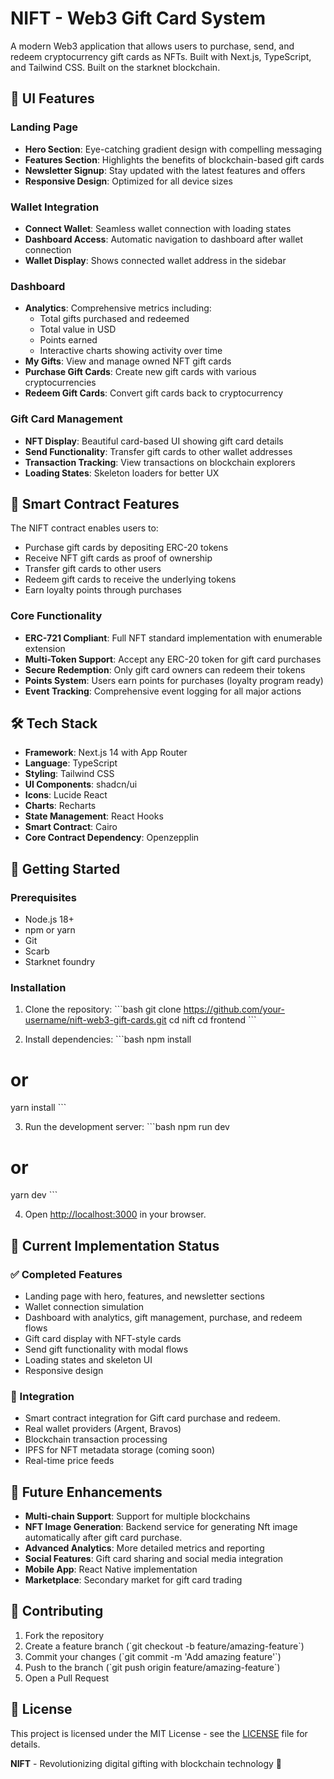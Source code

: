 # NIFT - Web3 Gift Card System

A modern Web3 application that allows users to purchase, send, and redeem cryptocurrency gift cards as NFTs. 
Built with Next.js, TypeScript, and Tailwind CSS.
Built on the starknet blockchain.

## 🌟 UI Features

### Landing Page
- **Hero Section**: Eye-catching gradient design with compelling messaging
- **Features Section**: Highlights the benefits of blockchain-based gift cards
- **Newsletter Signup**: Stay updated with the latest features and offers
- **Responsive Design**: Optimized for all device sizes

### Wallet Integration
- **Connect Wallet**: Seamless wallet connection with loading states
- **Dashboard Access**: Automatic navigation to dashboard after wallet connection
- **Wallet Display**: Shows connected wallet address in the sidebar

### Dashboard
- **Analytics**: Comprehensive metrics including:
  - Total gifts purchased and redeemed
  - Total value in USD
  - Points earned
  - Interactive charts showing activity over time
- **My Gifts**: View and manage owned NFT gift cards
- **Purchase Gift Cards**: Create new gift cards with various cryptocurrencies
- **Redeem Gift Cards**: Convert gift cards back to cryptocurrency

### Gift Card Management
- **NFT Display**: Beautiful card-based UI showing gift card details
- **Send Functionality**: Transfer gift cards to other wallet addresses
- **Transaction Tracking**: View transactions on blockchain explorers
- **Loading States**: Skeleton loaders for better UX


## 🚧 Smart Contract Features

The NIFT contract enables users to:
- Purchase gift cards by depositing ERC-20 tokens
- Receive NFT gift cards as proof of ownership
- Transfer gift cards to other users
- Redeem gift cards to receive the underlying tokens
- Earn loyalty points through purchases

### Core Functionality
- **ERC-721 Compliant**: Full NFT standard implementation with enumerable extension
- **Multi-Token Support**: Accept any ERC-20 token for gift card purchases
- **Secure Redemption**: Only gift card owners can redeem their tokens
- **Points System**: Users earn points for purchases (loyalty program ready)
- **Event Tracking**: Comprehensive event logging for all major actions

## 🛠️ Tech Stack

- **Framework**: Next.js 14 with App Router
- **Language**: TypeScript
- **Styling**: Tailwind CSS
- **UI Components**: shadcn/ui
- **Icons**: Lucide React
- **Charts**: Recharts
- **State Management**: React Hooks
- **Smart Contract**: Cairo
- **Core Contract Dependency**: Openzepplin

## 🚀 Getting Started

### Prerequisites

- Node.js 18+ 
- npm or yarn
- Git
- Scarb
- Starknet foundry

### Installation

1. Clone the repository:
\`\`\`bash
git clone https://github.com/your-username/nift-web3-gift-cards.git
cd nift
cd frontend
\`\`\`

2. Install dependencies:
\`\`\`bash
npm install
# or
yarn install
\`\`\`

3. Run the development server:
\`\`\`bash
npm run dev
# or
yarn dev
\`\`\`

4. Open [http://localhost:3000](http://localhost:3000) in your browser.


## 🚧 Current Implementation Status

### ✅ Completed Features
- Landing page with hero, features, and newsletter sections
- Wallet connection simulation
- Dashboard with analytics, gift management, purchase, and redeem flows
- Gift card display with NFT-style cards
- Send gift functionality with modal flows
- Loading states and skeleton UI
- Responsive design


### 🎯 Integration
- Smart contract integration for Gift card purchase and redeem.
- Real wallet providers (Argent, Bravos)
- Blockchain transaction processing
- IPFS for NFT metadata storage (coming soon)
- Real-time price feeds

## 🔮 Future Enhancements

- **Multi-chain Support**: Support for multiple blockchains
- **NFT Image Generation**: Backend service for generating Nft image automatically after gift card purchase.
- **Advanced Analytics**: More detailed metrics and reporting
- **Social Features**: Gift card sharing and social media integration
- **Mobile App**: React Native implementation
- **Marketplace**: Secondary market for gift card trading

## 🤝 Contributing

1. Fork the repository
2. Create a feature branch (\`git checkout -b feature/amazing-feature\`)
3. Commit your changes (\`git commit -m 'Add amazing feature'\`)
4. Push to the branch (\`git push origin feature/amazing-feature\`)
5. Open a Pull Request

## 📄 License

This project is licensed under the MIT License - see the [LICENSE](LICENSE) file for details.


**NIFT** - Revolutionizing digital gifting with blockchain technology 🎁
